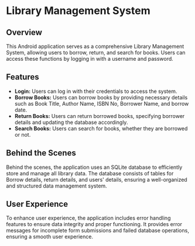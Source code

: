 # Library Management System

## Overview
This Android application serves as a comprehensive Library Management System, allowing users to borrow, return, and search for books. Users can access these functions by logging in with a username and password.

## Features
- **Login:** Users can log in with their credentials to access the system.
- **Borrow Books:** Users can borrow books by providing necessary details such as Book Title, Author Name, ISBN No, Borrower Name, and borrow date.
- **Return Books:** Users can return borrowed books, specifying borrower details and updating the database accordingly.
- **Search Books:** Users can search for books, whether they are borrowed or not.

## Behind the Scenes
Behind the scenes, the application uses an SQLite database to efficiently store and manage all library data. The database consists of tables for Borrow details, return details, and users' details, ensuring a well-organized and structured data management system.

## User Experience
To enhance user experience, the application includes error handling features to ensure data integrity and proper functioning. It provides error messages for incomplete form submissions and failed database operations, ensuring a smooth user experience.
